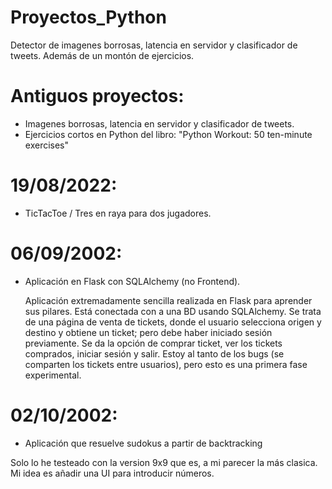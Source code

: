 # Proyectos_Python
Detector de imagenes borrosas, latencia en servidor y clasificador de tweets. Además de un montón de ejercicios.

# Antiguos proyectos: 
- Imagenes borrosas, latencia en servidor y clasificador de tweets.
- Ejercicios cortos en Python del libro: "Python Workout: 50 ten-minute exercises"

# 19/08/2022:
- TicTacToe / Tres en raya para dos jugadores.

# 06/09/2002:
- Aplicación en Flask con SQLAlchemy (no Frontend).

  Aplicación extremadamente sencilla realizada en Flask para aprender sus pilares. Está conectada con a una BD usando SQLAlchemy.
  Se trata de una página de venta de tickets, donde el usuario selecciona origen y destino y obtiene un ticket; pero debe haber iniciado sesión previamente.
  Se da la opción de comprar ticket, ver los tickets comprados, iniciar sesión y salir.
  Estoy al tanto de los bugs (se comparten los tickets entre usuarios), pero esto es una primera fase experimental.


# 02/10/2002:
- Aplicación que resuelve sudokus a partir de backtracking

Solo lo he testeado con la version 9x9 que es, a mi parecer la más clasica. 
Mi idea es añadir una UI para introducir números.
